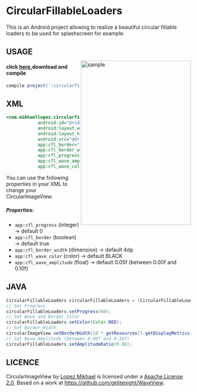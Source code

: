 
# CircularFillableLoaders

This is an Android project allowing to realize a beautiful circular fillable loaders to be used for splashscreen for example.

<img src="/preview/preview.gif" alt="sample" title="sample" width="300" height="447" align="right" vspace="52" />

## USAGE

#### click [here](),download and compile
```groovy
compile project(':circularfillableloaders-1.2.1')
```

XML
-----

```xml
<com.mikhaellopez.circularfillableloaders.CircularFillableLoaders
            android:id="@+id/circularFillableLoaders"
            android:layout_width="wrap_content"
            android:layout_height="wrap_content"
            android:src="@drawable/your_logo"
            app:cfl_border="true"
            app:cfl_border_width="12dp"
            app:cfl_progress="80"
            app:cfl_wave_amplitude="0.06"
            app:cfl_wave_color="#3f51b5" />
```

You can use the following properties in your XML to change your CircularImageView.


##### Properties:

* `app:cfl_progress`        (integer)   -> default 0
* `app:cfl_border`          (boolean)   -> default true
* `app:cfl_border_width`    (dimension) -> default 4dp
* `app:cfl_wave_color`      (color)     -> default BLACK
* `app:cfl_wave_amplitude`  (float)     -> default 0.05f (between 0.00f and 0.10f)

JAVA
-----

```java
CircularFillableLoaders circularFillableLoaders = (CircularFillableLoaders)findViewById(R.id.yourCircularFillableLoaders);
// Set Progress
circularFillableLoaders.setProgress(60);
// Set Wave and Border Color
circularFillableLoaders.setColor(Color.RED);
// Set Border Width
circularImageView.setBorderWidth(10 * getResources().getDisplayMetrics().density);
// Set Wave Amplitude (between 0.00f and 0.10f)
circularFillableLoaders.setAmplitudeRatio(0.08);
```


LICENCE
-----

CircularImageView by [Lopez Mikhael](http://mikhaellopez.com/) is licensed under a [Apache License 2.0](http://www.apache.org/licenses/LICENSE-2.0).
Based on a work at https://github.com/gelitenight/WaveView.
